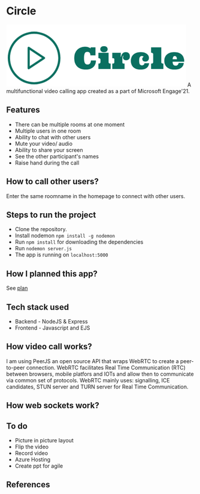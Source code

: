 # Circle

![Logo](https://github.com/rochisha0/circle/blob/master/public/assets/circle.png)
A multifunctional video calling app created as a part of Microsoft Engage'21.

## Features
- There can be multiple rooms at one moment
- Multiple users in one room
- Ability to chat with other users
- Mute your video/ audio
- Ability to share your screen
- See the other participant's names
- Raise hand during the call

## How to call other users?

Enter the same roomname in the homepage to connect with other users.

## Steps to run the project

- Clone the repository.
- Install nodemon `npm install -g nodemon`
- Run `npm install` for downloading the dependencies
- Run `nodemon server.js`
- The app is running on `localhost:5000`

## How I planned this app?
See [plan](PLAN.md)

## Tech stack used

- Backend - NodeJS & Express
- Frontend - Javascript and EJS

## How video call works?

I am using PeerJS an open source API that wraps WebRTC to create a peer-to-peer connection. WebRTC facilitates Real Time Communication (RTC) between browsers, mobile platfors and IOTs and allow then to communicate via common set of protocols. WebRTC mainly uses: signalling, ICE candidates, STUN server and TURN server for Real Time Communication.

## How web sockets work?

## To do

* Picture in picture layout
* Flip the video
* Record video
* Azure Hosting
* Create ppt for agile

## References


